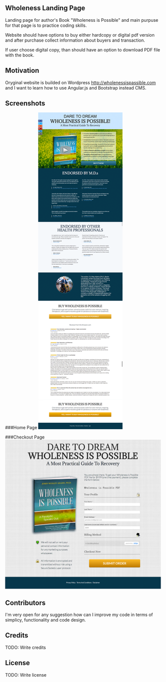 ## Wholeness Landing Page
Landing page for author's Book "Wholeness is Possible" and main purpuse for that page is to practice coding skills.

Website should have options to buy either hardcopy or digital pdf version and after purchase collect information about buyers and transaction. 

If user choose digital copy, than should have an option to download PDF file with the book.

## Motivation
Oryginal website is builded on Wordpress http://wholenessispassible.com and I want to learn how to use Angular.js and Bootstrap instead CMS.

## Screenshots

###Home Page
<img src="img/home-page.png">

###Checkout Page
<img src="img/cart.png">

## Contributors
I'm very open for any suggestion how can I improve my code in terms of simplicy, functionality and code design. 

## Credits

TODO: Write credits

## License

TODO: Write license
